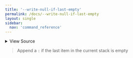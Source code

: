 ```yaml
---
title: '--write-null-if-last-empty'
permalink: /docs/--write-null-if-last-empty
layout: single
sidebar:
  nav: 'command_reference'
---
```




<details>
  <summary>View Source</summary>

{% highlight sh %}

if [ "$SHELLPEN_CONTEXT_RIGHT_INDEX" -ge 0 ]
then
  if [ -z "$BASH_PRE_43" ]
  then
    if [ "${SHELLPEN_SOURCE_CONTEXT_EMPTY[$SHELLPEN_CONTEXT_RIGHT_INDEX]}" = true ]
    then
      !fn --shellpen-private writeDSL : 
    fi
  else
    eval "
      if [ \"\${__SHELLPEN_CONTEXT_EMPTY_$SHELLPEN_SOURCE_ID[$SHELLPEN_CONTEXT_RIGHT_INDEX]}\" = \"true\" ]
      then
        !fn --shellpen-private writeDSL ':'
      fi
    "
  fi
fi
{% endhighlight %}

</details>



> Append a `:` if the last item in the current stack is empty







